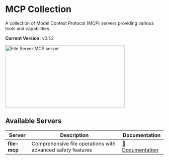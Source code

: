# MCP Collection

A collection of Model Context Protocol (MCP) servers providing various tools and capabilities.

**Current Version:** v0.1.2 <!-- x-release-please-version -->

<a href="https://glama.ai/mcp/servers/@d-issy/mcp">
  <img width="380" height="200" src="https://glama.ai/mcp/servers/@d-issy/mcp/badge" alt="File Server MCP server" />
</a>

## Available Servers

| Server | Description | Documentation |
|--------|-------------|---------------|
| **file-mcp** | Comprehensive file operations with advanced safety features | [📖 Documentation](./servers/file-mcp/README.md) |